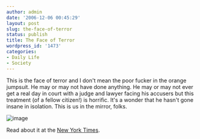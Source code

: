 ```yaml
---
author: admin
date: '2006-12-06 00:45:29'
layout: post
slug: the-face-of-terror
status: publish
title: The Face of Terror
wordpress_id: '1473'
categories:
- Daily Life
- Society
---
```


This is the face of terror and I don't mean the poor fucker in the
orange jumpsuit. He may or may not have done anything. He may or may not
ever get a real day in court with a judge and lawyer facing his accusers
but this treatment (of a fellow citizen!) is horrific. It's a wonder
that he hasn't gone insane in isolation. This is us in the mirror,
folks.

![image](http://www.arcanology.com/images/04detain.jpg)

Read about it at the [New York
Times](http://www.nytimes.com/2006/12/04/us/04detain.html?ex=1322888400&en=accb01df2436f791&ei=5090&partner=rssuserland&emc=rss).
